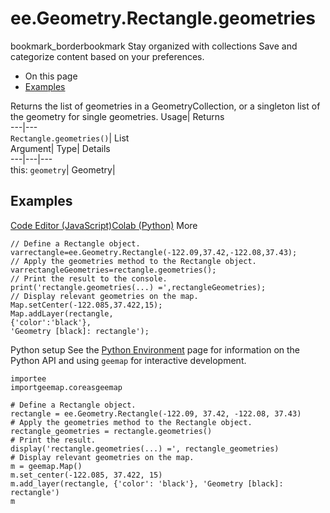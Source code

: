  
#  ee.Geometry.Rectangle.geometries 
bookmark_borderbookmark Stay organized with collections  Save and categorize content based on your preferences. 
  * On this page
  * [Examples](https://developers.google.com/earth-engine/apidocs/ee-geometry-rectangle-geometries#examples)


Returns the list of geometries in a GeometryCollection, or a singleton list of the geometry for single geometries. 
Usage| Returns  
---|---  
`Rectangle.geometries()`| List  
Argument| Type| Details  
---|---|---  
this: `geometry`| Geometry|   
## Examples
[Code Editor (JavaScript)](https://developers.google.com/earth-engine/apidocs/ee-geometry-rectangle-geometries#code-editor-javascript-sample)[Colab (Python)](https://developers.google.com/earth-engine/apidocs/ee-geometry-rectangle-geometries#colab-python-sample) More
```
// Define a Rectangle object.
varrectangle=ee.Geometry.Rectangle(-122.09,37.42,-122.08,37.43);
// Apply the geometries method to the Rectangle object.
varrectangleGeometries=rectangle.geometries();
// Print the result to the console.
print('rectangle.geometries(...) =',rectangleGeometries);
// Display relevant geometries on the map.
Map.setCenter(-122.085,37.422,15);
Map.addLayer(rectangle,
{'color':'black'},
'Geometry [black]: rectangle');
```
Python setup
See the [ Python Environment](https://developers.google.com/earth-engine/guides/python_install) page for information on the Python API and using `geemap` for interactive development.
```
importee
importgeemap.coreasgeemap
```
```
# Define a Rectangle object.
rectangle = ee.Geometry.Rectangle(-122.09, 37.42, -122.08, 37.43)
# Apply the geometries method to the Rectangle object.
rectangle_geometries = rectangle.geometries()
# Print the result.
display('rectangle.geometries(...) =', rectangle_geometries)
# Display relevant geometries on the map.
m = geemap.Map()
m.set_center(-122.085, 37.422, 15)
m.add_layer(rectangle, {'color': 'black'}, 'Geometry [black]: rectangle')
m
```

